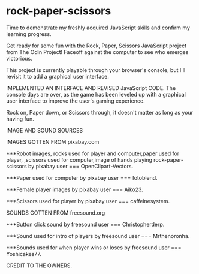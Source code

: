 # rock-paper-scissors

Time to demonstrate my freshly acquired JavaScript skills and
confirm my learning progress.

Get ready for some fun with the Rock, Paper, Scissors JavaScript
project from The Odin Project!
Faceoff against the computer to see who emerges victorious.

This project is currently playable through your browser's console,
but I'll revisit it to add a graphical user interface.


IMPLEMENTED AN INTERFACE AND REVISED JavaScript CODE.
The console days are over, as the game has been leveled up with a
graphical user interface to improve the user's gaming experience.

Rock on, Paper down, or Scissors through, it doesn't matter as long
as your having fun.


IMAGE AND SOUND SOURCES

IMAGES GOTTEN FROM pixabay.com

***Robot images, rocks used for player and computer,paper used for player,
,scissors used for computer,image of hands playing rock-paper-scissors by pixabay user === OpenClipart-Vectors.

***Paper used for computer by pixabay user === fotoblend.

***Female player images by pixabay user === Aiko23.

***Scissors used for player by pixabay user === caffeinesystem.

SOUNDS GOTTEN FROM freesound.org

***Button click sound by freesound user === Christopherderp.

***Sound used for intro of players by freesound user === Mrthenoronha.

***Sounds used for when player wins or loses by freesound user === Yoshicakes77.

CREDIT TO THE OWNERS.